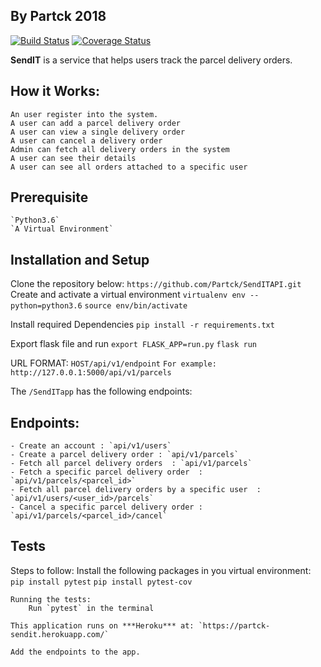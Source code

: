 ## By Partck 2018

[![Build Status](https://travis-ci.org/Partck/SendITAPI.svg?branch=develop)](https://travis-ci.org/Partck/SendITAPI) [![Coverage Status](https://coveralls.io/repos/github/Partck/SendITAPI/badge.svg?branch=develop)](https://coveralls.io/github/Partck/SendITAPI?branch=develop)

**SendIT** is a service that helps users track the parcel delivery orders.

## How it Works:
    An user register into the system.
    A user can add a parcel delivery order
    A user can view a single delivery order
    A user can cancel a delivery order
    Admin can fetch all delivery orders in the system
    A user can see their details
    A user can see all orders attached to a specific user

## Prerequisite
    `Python3.6`
    `A Virtual Environment`

## Installation and Setup
Clone the repository below: `https://github.com/Partck/SendITAPI.git`
Create and activate a virtual environment
    `virtualenv env --python=python3.6`
    `source env/bin/activate`

Install required Dependencies
    `pip install -r requirements.txt`

Export flask file and run
    `export FLASK_APP=run.py`
    `flask run`

URL FORMAT: `HOST/api/v1/endpoint`
    `For example: http://127.0.0.1:5000/api/v1/parcels`

The `/SendITapp` has the following endpoints:

## Endpoints:
    - Create an account : `api/v1/users`
    - Create a parcel delivery order : `api/v1/parcels`
    - Fetch all parcel delivery orders  : `api/v1/parcels`
    - Fetch a specific parcel delivery order  : `api/v1/parcels/<parcel_id>`
    - Fetch all parcel delivery orders by a specific user  : `api/v1/users/<user_id>/parcels`
    - Cancel a specific parcel delivery order : `api/v1/parcels/<parcel_id>/cancel`



## Tests
Steps to follow:
    Install the following packages in you virtual environment:
        `pip install pytest`
        `pip install pytest-cov`

    Running the tests:
        Run `pytest` in the terminal

    This application runs on ***Heroku*** at: `https://partck-sendit.herokuapp.com/`

    Add the endpoints to the app.
